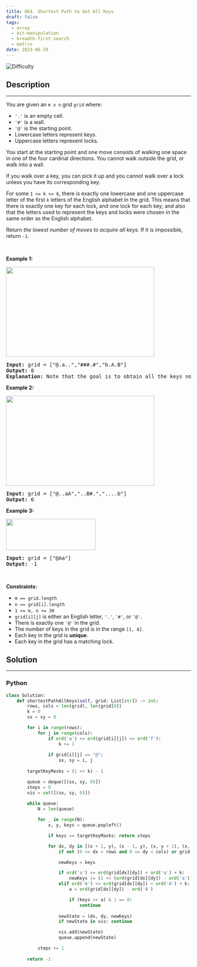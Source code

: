```yaml
---
title: 864. Shortest Path to Get All Keys
draft: false
tags: 
  - array
  - bit-manipulation
  - breadth-first-search
  - matrix
date: 2023-06-29
---
```


![Difficulty](https://img.shields.io/badge/Difficulty-Hard-blue.svg)

## Description

---
<p>You are given an <code>m x n</code> grid <code>grid</code> where:</p>

<ul>
	<li><code>&#39;.&#39;</code> is an empty cell.</li>
	<li><code>&#39;#&#39;</code> is a wall.</li>
	<li><code>&#39;@&#39;</code> is the starting point.</li>
	<li>Lowercase letters represent keys.</li>
	<li>Uppercase letters represent locks.</li>
</ul>

<p>You start at the starting point and one move consists of walking one space in one of the four cardinal directions. You cannot walk outside the grid, or walk into a wall.</p>

<p>If you walk over a key, you can pick it up and you cannot walk over a lock unless you have its corresponding key.</p>

<p>For some <code><font face="monospace">1 &lt;= k &lt;= 6</font></code>, there is exactly one lowercase and one uppercase letter of the first <code>k</code> letters of the English alphabet in the grid. This means that there is exactly one key for each lock, and one lock for each key; and also that the letters used to represent the keys and locks were chosen in the same order as the English alphabet.</p>

<p>Return <em>the lowest number of moves to acquire all keys</em>. If it is impossible, return <code>-1</code>.</p>

<p>&nbsp;</p>
<p><strong class="example">Example 1:</strong></p>
<img alt="" src="https://assets.leetcode.com/uploads/2021/07/23/lc-keys2.jpg" style="width: 404px; height: 245px;" />
<pre>
<strong>Input:</strong> grid = [&quot;@.a..&quot;,&quot;###.#&quot;,&quot;b.A.B&quot;]
<strong>Output:</strong> 8
<strong>Explanation:</strong> Note that the goal is to obtain all the keys not to open all the locks.
</pre>

<p><strong class="example">Example 2:</strong></p>
<img alt="" src="https://assets.leetcode.com/uploads/2021/07/23/lc-key2.jpg" style="width: 404px; height: 245px;" />
<pre>
<strong>Input:</strong> grid = [&quot;@..aA&quot;,&quot;..B#.&quot;,&quot;....b&quot;]
<strong>Output:</strong> 6
</pre>

<p><strong class="example">Example 3:</strong></p>
<img alt="" src="https://assets.leetcode.com/uploads/2021/07/23/lc-keys3.jpg" style="width: 244px; height: 85px;" />
<pre>
<strong>Input:</strong> grid = [&quot;@Aa&quot;]
<strong>Output:</strong> -1
</pre>

<p>&nbsp;</p>
<p><strong>Constraints:</strong></p>

<ul>
	<li><code>m == grid.length</code></li>
	<li><code>n == grid[i].length</code></li>
	<li><code>1 &lt;= m, n &lt;= 30</code></li>
	<li><code>grid[i][j]</code> is either an English letter, <code>&#39;.&#39;</code>, <code>&#39;#&#39;</code>, or <code>&#39;@&#39;</code>.&nbsp;</li>
	<li>There is exactly one&nbsp;<code>&#39;@&#39;</code>&nbsp;in the grid.</li>
	<li>The number of keys in the grid is in the range <code>[1, 6]</code>.</li>
	<li>Each key in the grid is <strong>unique</strong>.</li>
	<li>Each key in the grid has a matching lock.</li>
</ul>


## Solution

---
### Python
``` py title='shortest-path-to-get-all-keys'
class Solution:
    def shortestPathAllKeys(self, grid: List[str]) -> int:
        rows, cols = len(grid), len(grid[0])
        k = 0
        sx = sy = 0

        for i in range(rows):
            for j in range(cols):
                if ord('a') <= ord(grid[i][j]) <= ord('f'):
                    k += 1
                
                if grid[i][j] == "@":
                    sx, sy = i, j
        
        targetKeyMasks = (1 << k) - 1

        queue = deque([(sx, sy, 0)])
        steps = 0
        vis = set([(sx, sy, 0)])
        
        while queue:
            N = len(queue)

            for _ in range(N):
                x, y, keys = queue.popleft()

                if keys == targetKeyMasks: return steps

                for dx, dy in [(x + 1, y), (x - 1, y), (x, y + 1), (x, y - 1)]:
                    if not (0 <= dx < rows and 0 <= dy < cols) or grid[dx][dy] == '#': continue

                    newKeys = keys

                    if ord('a') <= ord(grid[dx][dy]) < ord('a') + k:
                        newKeys |= (1 << (ord(grid[dx][dy]) - ord('a')))
                    elif ord('A') <= ord(grid[dx][dy]) < ord('A') + k:
                        a = ord(grid[dx][dy]) - ord('A')

                        if (keys >> a) & 1 == 0:
                            continue
                    
                    newState = (dx, dy, newKeys)
                    if newState in vis: continue

                    vis.add(newState)
                    queue.append(newState)

            steps += 1
        
        return -1     

```

